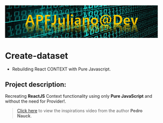 ![Juliano Costa](https://raw.githubusercontent.com/julianojcs/julianojcs.github.io/master/apfjuliano.dev.png)

# Create-dataset
- Rebuilding React CONTEXT with Pure Javascript.

## Project description:

Recreating **ReactJS** Context functionality using only **Pure JavaScript** and without the need for Provider!.

> [Click here](https://www.youtube.com/watch?v=LhMTcr2wY3U&t=6s) to view the inspirations video from the author **Pedro Nauck**.